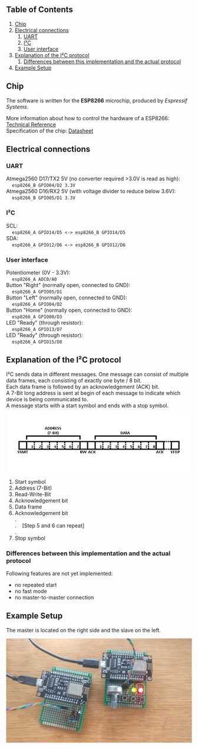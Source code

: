 ## Table of Contents

1. [Chip](#chip)
2. [Electrical connections](#electrical-connections)
    1. [UART](#uart)
    2. [I²C](#i2c)
    3. [User interface](#user-interface)
3. [Explanation of the I²C protocol](#explanation-of-the-i2c-protocol)
    1. [Differences between this implementation and the actual protocol](#differences-between-this-implementation-and-the-actual-protocol)
4. [Example Setup](#example-setup)

## Chip
The software is written for the **ESP8266** microchip, produced by *Espressif Systems*.

More information about how to control the hardware of a ESP8266: [Technical Reference](https://www.espressif.com/sites/default/files/documentation/esp8266-technical_reference_en.pdf)  
Specification of the chip: [Datasheet](https://www.espressif.com/sites/default/files/documentation/esp8266-technical_reference_en.pdf)  

## Electrical connections
### UART
Atmega2560 D17/TX2 5V (no converter required >3.0V is read as high):  
&nbsp;&nbsp;&nbsp;&nbsp;`esp8266_B GPIO04/D2 3.3V`  
Atmega2560 D16/RX2 5V (with voltage divider to reduce below 3.6V):  
&nbsp;&nbsp;&nbsp;&nbsp;`esp8266_B GPIO05/D1 3.3V`  

### I²C
SCL:  
&nbsp;&nbsp;&nbsp;&nbsp;`esp8266_A GPIO14/D5 <-> esp8266_B GPIO14/D5`  
SDA:  
&nbsp;&nbsp;&nbsp;&nbsp;`esp8266_A GPIO12/D6 <-> esp8266_B GPIO12/D6`  

### User interface
Potentiometer (0V - 3.3V):  
&nbsp;&nbsp;&nbsp;&nbsp;`esp8266_A ADC0/A0`  
Button "Right" (normally open, connected to GND):  
&nbsp;&nbsp;&nbsp;&nbsp;`esp8266_A GPIO05/D1`  
Button "Left" (normally open, connected to GND):  
&nbsp;&nbsp;&nbsp;&nbsp;`esp8266_A GPIO04/D2`  
Button "Home" (normally open, connected to GND):  
&nbsp;&nbsp;&nbsp;&nbsp;`esp8266_A GPIO00/D3`  
LED "Ready" (through resistor):  
&nbsp;&nbsp;&nbsp;&nbsp;`esp8266_A GPIO13/D7`  
LED "Ready" (through resistor):  
&nbsp;&nbsp;&nbsp;&nbsp;`esp8266_A GPIO15/D8`  

## Explanation of the I²C protocol
I²C sends data in different messages. One message can consist of multiple data frames, each consisting of exactly one byte / 8 bit.  
Each data frame is followed by an acknowledgement (ACK) bit.  
A 7-Bit long address is sent at begin of each message to indicate which device is being communicated to.  
A message starts with a start symbol and ends with a stop symbol.  

![I2C Protocol](https://github.com/DavidRisch/esp8266_i2c/blob/master/i2c_protocol.png?raw=true)

1. Start symbol
2. Address (7-Bit)
3. Read-Write-Bit
4. Acknowledgement bit
5. Data frame
6. Acknowledgement bit  
.  
.&nbsp;&nbsp;&nbsp;&nbsp;[Step 5 and 6 can repeat]  
.  
7. Stop symbol

### Differences between this implementation and the actual protocol
Following features are not yet implemented:
- no repeated start
- no fast mode
- no master-to-master connection

## Example Setup
The master is located on the right side and the slave on the left.  

![Setup](https://github.com/DavidRisch/esp8266_i2c/blob/master/setup.jpg?raw=true)
